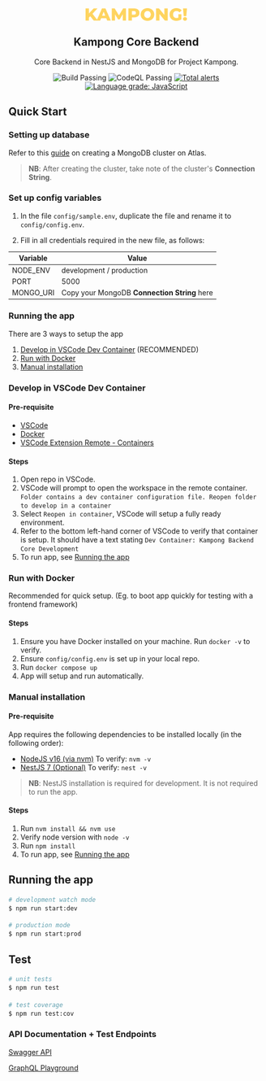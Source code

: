<p align="center">
 <img width="200px" src="public/assets/images/logo.png" align="center" alt="Kampong" />
 <h2 align="center">Kampong Core Backend</h2>
 <p align="center"> Core Backend in NestJS and MongoDB for Project Kampong.</p>
</p>
<p align="center">
    <img alt="Build Passing" src="https://github.com/Project-Kampong/kampong-backend-core/actions/workflows/build.yaml/badge.svg" />
    <img alt="CodeQL Passing" src="https://github.com/Project-Kampong/kampong-backend-core/actions/workflows/codeql-analysis.yml/badge.svg" />
    <a href="https://lgtm.com/projects/g/Project-Kampong/kampong-backend-core/alerts/"><img alt="Total alerts" src="https://img.shields.io/lgtm/alerts/g/Project-Kampong/kampong-backend-core.svg?logo=lgtm&logoWidth=18"/></a>
    <a href="https://lgtm.com/projects/g/Project-Kampong/kampong-backend-core/context:javascript"><img alt="Language grade: JavaScript" src="https://img.shields.io/lgtm/grade/javascript/g/Project-Kampong/kampong-backend-core.svg?logo=lgtm&logoWidth=18"/></a>
</p>

## Quick Start

### Setting up database

Refer to this [guide](https://docs.mongodb.com/drivers/node/master/quick-start/#create-a-mongodb-cluster) on creating a MongoDB cluster on Atlas.

> **NB**: After creating the cluster, take note of the cluster's **Connection String**.

### Set up config variables

1. In the file `config/sample.env`, duplicate the file and rename it to `config/config.env`.

2. Fill in all credentials required in the new file, as follows:

| Variable  | Value                                        |
| --------- | -------------------------------------------- |
| NODE_ENV  | development / production                     |
| PORT      | 5000                                         |
| MONGO_URI | Copy your MongoDB **Connection String** here |

### Running the app

There are 3 ways to setup the app

1. [Develop in VSCode Dev Container](#develop-in-vscode-dev-container) (RECOMMENDED)
2. [Run with Docker](#run-with-docker)
3. [Manual installation](#manual-installation)

### Develop in VSCode Dev Container

#### Pre-requisite
- [VSCode](https://code.visualstudio.com/)
- [Docker](https://www.docker.com/)
- [VSCode Extension Remote - Containers](https://marketplace.visualstudio.com/items?itemName=ms-vscode-remote.remote-containers) 

#### Steps 

1. Open repo in VSCode.
2. VSCode will prompt to open the workspace in the remote container. `Folder contains a dev container configuration file. Reopen folder to develop in a container`
3. Select `Reopen in container`, VSCode will setup a fully ready environment.
4. Refer to the bottom left-hand corner of VSCode to verify that container is setup. It should have a text stating `Dev Container: Kampong Backend Core Development`
5. To run app, see [Running the app](#running-the-app)


### Run with Docker

Recommended for quick setup. (Eg. to boot app quickly for testing with a frontend framework)

#### Steps

1. Ensure you have Docker installed on your machine. Run `docker -v` to verify.
2. Ensure `config/config.env` is set up in your local repo.
3. Run `docker compose up`
4. App will setup and run automatically.

### Manual installation

#### Pre-requisite

App requires the following dependencies to be installed locally (in the following order):

- [NodeJS v16 (via nvm)](https://github.com/nvm-sh/nvm) To verify: `nvm -v`
- [NestJS 7 (Optional)](https://docs.nestjs.com) To verify: `nest -v`

> **NB**: NestJS installation is required for development. It is not required to run the app.

#### Steps

1. Run `nvm install && nvm use` 
2. Verify node version with `node -v`
3. Run `npm install`
4. To run app, see [Running the app](#running-the-app)


## Running the app

```bash
# development watch mode
$ npm run start:dev

# production mode
$ npm run start:prod
```

## Test

```bash
# unit tests
$ npm run test

# test coverage
$ npm run test:cov
```

### API Documentation + Test Endpoints

[Swagger API](https://pkgcore-test.herokuapp.com/api/)

[GraphQL Playground](https://pkgcore-test.herokuapp.com/graphql/)
